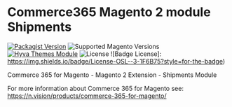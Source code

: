 # Commerce365 Magento 2 module Shipments

[![Packagist Version](https://img.shields.io/packagist/v/siteation/magento2-hyva-icons-bootstrap?style=for-the-badge)](https://packagist.org/packages/siteation/magento2-hyva-icons-bootstrap)
![Supported Magento Versions](https://img.shields.io/badge/magento-%202.4-brightgreen.svg?logo=magento&longCache=true&style=for-the-badge)
[![Hyva Themes Module](https://img.shields.io/badge/Hyva_Themes-Module-3df0af.svg?longCache=true&style=for-the-badge)](https://hyva.io/)
![License]([https://img.shields.io/github/license/siteation/magento2-hyva-icons-bootstrap?color=%23234&style=for-the-badge](https://img.shields.io/badge/License-OSL--3-1F6B75?))
![Badge License]: https://img.shields.io/badge/License-OSL--3-1F6B75?style=for-the-badge)

Commerce 365 for Magento - Magento 2 Extension - Shipments Module

For more information about Commerce 365 for Magento see: https://n.vision/products/commerce-365-for-magento/
